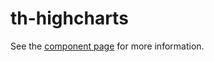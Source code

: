 # th-highcharts

See the [component page](http://thelmanews.github.io/th-highcharts) for more information.
